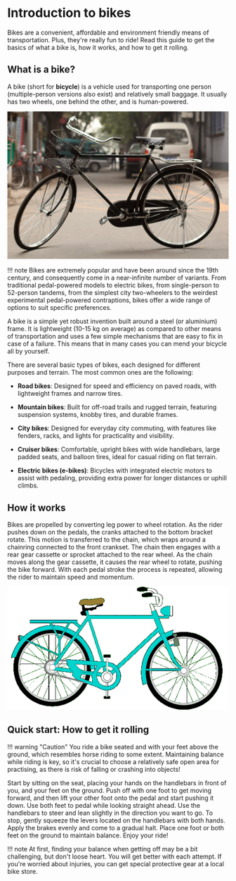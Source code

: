 # Introduction to bikes

Bikes are a convenient, affordable and environment friendly means of transportation. Plus, they're really fun to ride! Read this guide to get the basics of what a bike is, how it works, and how to get it rolling.

## What is a bike?

A bike (short for **bicycle**) is a vehicle used for transporting one person (multiple-person versions also exist) and relatively small baggage. It usually has two wheels, one behind the other, and is human-powered. 

![Chinese bike](images/bike.png)

!!! note
    Bikes are extremely popular and have been around since the 19th century, and consequently come in a near-infinite number of variants. From traditional pedal-powered models to electric bikes, from single-person to 52-person tandems, from the simplest city two-wheelers to the weirdest experimental pedal-powered contraptions, bikes offer a wide range of options to suit specific preferences.

A bike is a simple yet robust invention built around a steel (or aluminium) frame. It is lightweight (10-15 kg on average) as compared to other means of transportation and uses a few simple mechanisms that are easy to fix in case of a failure. This means that in many cases you can mend your bicycle all by yourself. 

There are several basic types of bikes, each designed for different purposes and terrain. The most common ones are the following:

- **Road bikes**: Designed for speed and efficiency on paved roads, with lightweight frames and narrow tires.

- **Mountain bikes**: Built for off-road trails and rugged terrain, featuring suspension systems, knobby tires, and durable frames.

- **City bikes**: Designed for everyday city commuting, with features like fenders, racks, and lights for practicality and visibility.

- **Cruiser bikes**: Comfortable, upright bikes with wide handlebars, large padded seats, and balloon tires, ideal for casual riding on flat terrain.

- **Electric bikes (e-bikes)**: Bicycles with integrated electric motors to assist with pedaling, providing extra power for longer distances or uphill climbs.

## How it works

Bikes are propelled by converting leg power to wheel rotation. As the rider pushes down on the pedals, the cranks attached to the bottom bracket rotate. This motion is transferred to the chain, which wraps around a chainring connected to the front crankset. The chain then engages with a rear gear cassette or sprocket attached to the rear wheel. As the chain moves along the gear cassette, it causes the rear wheel to rotate, pushing the bike forward. With each pedal stroke the process is repeated, allowing the rider to maintain speed and momentum.

![Pedalling](images/pedalling.gif)

## Quick start: How to get it rolling

!!! warning "Caution"
    You ride a bike seated and with your feet above the ground, which resembles horse riding to some extent. Maintaining balance while riding is key, so it's crucial to choose a relatively safe open area for practising, as there is risk of falling or crashing into objects! 

Start by sitting on the seat, placing your hands on the handlebars in front of you, and your feet on the ground. Push off with one foot to get moving forward, and then lift your other foot onto the pedal and start pushing it down. Use both feet to pedal while looking straight ahead. Use the handlebars to steer and lean slightly in the direction you want to go. To stop, gently squeeze the levers located on the handlebars with both hands. Apply the brakes evenly and come to a gradual halt. Place one foot or both feet on the ground to maintain balance. Enjoy your ride!

!!! note
    At first, finding your balance when getting off may be a bit challenging, but don't loose heart. You will get better with each attempt. If you're worried about injuries, you can get special protective gear at a local bike store.  




